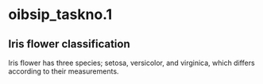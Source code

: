 # oibsip_taskno.1
## Iris flower classification
Iris flower has three species; setosa, versicolor, and virginica, which differs according to their measurements.

